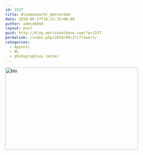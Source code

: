 ```yaml
---
id: 1537
title: Bloemenmarkt_Amsterdam
date: 2010-09-27T10:31:31+00:00
author: admin6059
layout: post
guid: http://blog.martasmaldone.com/?p=1537
permalink: /index.php/2010/09/27/flowers/
categories:
  - Appunti
  - NL
  - photographies (mine)
---
```

[<img class="aligncenter size-full wp-image-1595" title="blo" src="http://blog.martasmaldone.eu/wp-content/uploads/2010/11/blo.jpg" alt="blo" width="425" height="264" srcset="http://blog.martasmaldone.eu/wp-content/uploads/2010/11/blo.jpg 425w, http://blog.martasmaldone.eu/wp-content/uploads/2010/11/blo-300x186.jpg 300w" sizes="(max-width: 425px) 100vw, 425px" />](http://blog.martasmaldone.eu/wp-content/uploads/2010/11/blo.jpg)